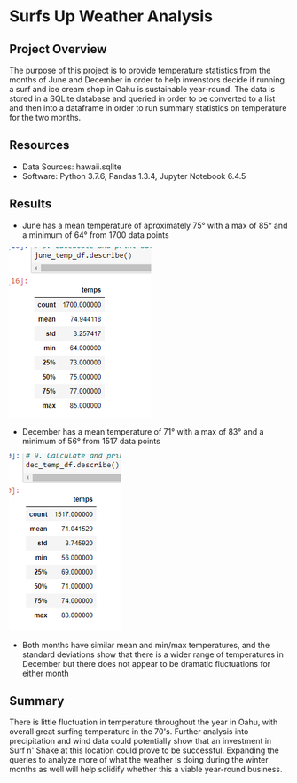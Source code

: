 # Surfs Up Weather Analysis

## Project Overview

The purpose of this project is to provide temperature statistics from the months of June and December in order to help invenstors decide if running a surf and ice cream shop in Oahu is sustainable year-round. The data is stored in a SQLite database and queried in order to be converted to a list and then into a dataframe in order to run summary statistics on temperature for the two months.

## Resources

- Data Sources: hawaii.sqlite
- Software: Python 3.7.6, Pandas 1.3.4, Jupyter Notebook 6.4.5

## Results

- June has a mean temperature of aproximately 75° with a max of 85° and a minimum of 64° from 1700 data points

![June Stats](https://github.com/mein0819/Surfs_Up/blob/main/ReadMe_images/June_stats.png)

- December has a mean temperature of 71° with a max of 83° and a minimum of 56° from 1517 data points

![Dec Stats](https://github.com/mein0819/Surfs_Up/blob/main/ReadMe_images/Dec_stats.png)

- Both months have similar mean and min/max temperatures, and the standard deviations show that there is a wider range of 
  temperatures in December but there does not appear to be dramatic fluctuations for either month
  
## Summary

There is little fluctuation in temperature throughout the year in Oahu, with overall great surfing temperature in the 70's. Further analysis into precipitation and wind data could potentially show that an investment in Surf n' Shake at this location could prove to be successful. Expanding the queries to analyze more of what the weather is doing during the winter months as well will help solidify whether this a viable year-round business. 
